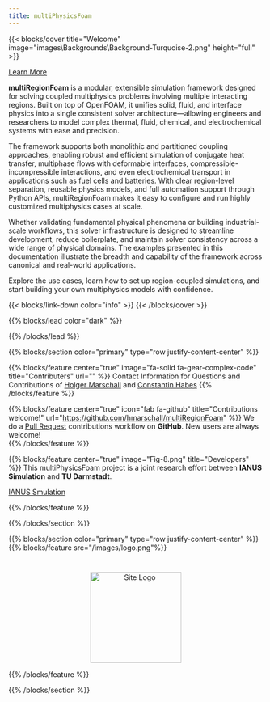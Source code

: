 ```yaml
---
title: multiPhysicsFoam
---
```


{{< blocks/cover title="Welcome" image="images\Backgrounds\Background-Turquoise-2.png" height="full" >}}

<a class="btn btn-lg btn-primary me-3 mb-4" href="installation/"> Learn More
<i class="fas fa-arrow-alt-circle-right ms-2"></i> </a>

**multiRegionFoam** is a modular, extensible simulation framework designed for
solving coupled multiphysics problems involving multiple interacting regions.
Built on top of OpenFOAM, it unifies solid, fluid, and interface physics into a
single consistent solver architecture—allowing engineers and researchers to
model complex thermal, fluid, chemical, and electrochemical systems with ease
and precision.

The framework supports both monolithic and partitioned coupling approaches,
enabling robust and efficient simulation of conjugate heat transfer, multiphase
flows with deformable interfaces, compressible-incompressible interactions, and
even electrochemical transport in applications such as fuel cells and batteries.
With clear region-level separation, reusable physics models, and full automation
support through Python APIs, multiRegionFoam makes it easy to configure and run
highly customized multiphysics cases at scale.

Whether validating fundamental physical phenomena or building industrial-scale
workflows, this solver infrastructure is designed to streamline development,
reduce boilerplate, and maintain solver consistency across a wide range of
physical domains. The examples presented in this documentation illustrate the
breadth and capability of the framework across canonical and real-world
applications.

Explore the use cases, learn how to set up region-coupled simulations, and start
building your own multiphysics models with confidence.

<!-- ----------------------------------------------------------------------------------------------

<a class="btn btn-lg btn-secondary me-3 mb-4" href="https://github.com/google/docsy-example">
Download <i class="fab fa-github ms-2 "></i> </a>



 //This line is for a button for downloading the github repository//


 ---------------------------------------------------------------------------------------------- -->

<p class="lead mt-5">
<!-- &mdash;    # This thing here is a Hifen -->
</p>
{{< blocks/link-down color="info" >}}           <!--// Link down button which takes the page to next section i.e bottom.  -->
{{< /blocks/cover >}}

<!-- Extents the background and all the section till the width and height for the whole webpage -->

{{% blocks/lead color="dark" %}}

{{% /blocks/lead %}}

<!-- ============================================================================================================================== -->

{{% blocks/section color="primary" type="row justify-content-center" %}}

{{% blocks/feature center="true"  image="fa-solid fa-gear-complex-code"  title="Contributers" url=""  %}}
Contact Information for Questions and Contributions of [Holger Marschall]() and
[Constantin Habes](mailto:c.habes@ianus-simulation.de) {{% /blocks/feature %}}

{{% blocks/feature center="true" icon="fab fa-github" title="Contributions welcome!" url="https://github.com/hmarschall/multiRegionFoam" %}}
We do a [Pull Request](https://github.com/hmarschall/multiRegionFoam)
contributions workflow on **GitHub**. New users are always welcome! <br>
{{% /blocks/feature %}}

{{% blocks/feature center="true" image="Fig-8.png" title="Developers" %}} This
multiPhysicsFoam project is a joint research effort between **IANUS Simulation**
and **TU Darmstadt**.

[IANUS Smulation](https://ianus-simulation.de/en/)

{{% /blocks/feature %}}

{{% /blocks/section %}}

<!-- ============================================================================================================================== -->

{{% blocks/section color="primary" type="row justify-content-center" %}}
{{% blocks/feature src="/images/logo.png"%}}

<div style="text-align:center; margin-top:40px;">
  <img src="/images/logo.png" alt="Site Logo" style="width:180px; height:auto;">
</div>

{{% /blocks/feature %}}

{{% /blocks/section %}}

<!-- ============================================================================================================================== -->

<!-- ============================================================================================================================== -->
